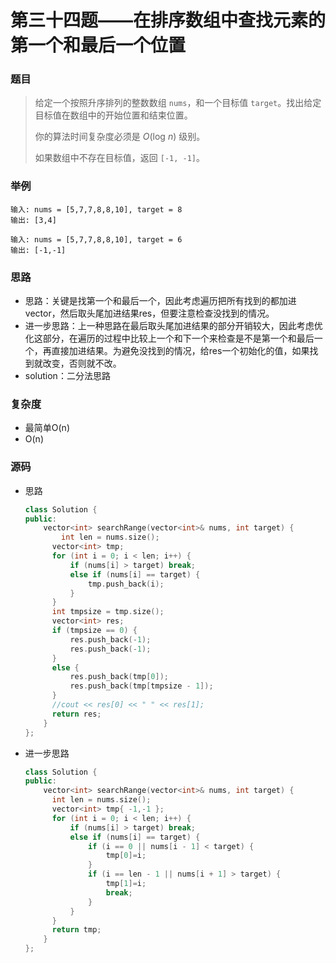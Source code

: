 # 第三十四题——在排序数组中查找元素的第一个和最后一个位置

### 题目

> 给定一个按照升序排列的整数数组 `nums`，和一个目标值 `target`。找出给定目标值在数组中的开始位置和结束位置。
>
> 你的算法时间复杂度必须是 *O*(log *n*) 级别。
>
> 如果数组中不存在目标值，返回 `[-1, -1]`。

### 举例

```
输入: nums = [5,7,7,8,8,10], target = 8
输出: [3,4]

输入: nums = [5,7,7,8,8,10], target = 6
输出: [-1,-1]
```

### 思路

* 思路：关键是找第一个和最后一个，因此考虑遍历把所有找到的都加进vector，然后取头尾加进结果res，但要注意检查没找到的情况。
* 进一步思路：上一种思路在最后取头尾加进结果的部分开销较大，因此考虑优化这部分，在遍历的过程中比较上一个和下一个来检查是不是第一个和最后一个，再直接加进结果。为避免没找到的情况，给res一个初始化的值，如果找到就改变，否则就不改。
* solution：二分法思路

### 复杂度

- 最简单O(n)
- O(n)


### 源码

* 思路

  ```c++
  class Solution {
  public:
      vector<int> searchRange(vector<int>& nums, int target) {
          int len = nums.size();
  		vector<int> tmp;
  		for (int i = 0; i < len; i++) {
  			if (nums[i] > target) break;
  			else if (nums[i] == target) {
  				tmp.push_back(i);
  			}
  		}
  		int tmpsize = tmp.size();
  		vector<int> res;
  		if (tmpsize == 0) {
  			res.push_back(-1);
  			res.push_back(-1);
  		}
  		else { 
  			res.push_back(tmp[0]);
  			res.push_back(tmp[tmpsize - 1]);
  		}
  		//cout << res[0] << " " << res[1];
  		return res;
      }
  };
  ```

* 进一步思路

  ```c++
  class Solution {
  public:
      vector<int> searchRange(vector<int>& nums, int target) {
  		int len = nums.size();
  		vector<int> tmp{ -1,-1 };
  		for (int i = 0; i < len; i++) {
  			if (nums[i] > target) break;
  			else if (nums[i] == target) {
  				if (i == 0 || nums[i - 1] < target) {
  					tmp[0]=i;
  				}
  				if (i == len - 1 || nums[i + 1] > target) {
  					tmp[1]=i;
  					break;
  				}
  			}
  		}
  		return tmp;
      }
  };
  ```


